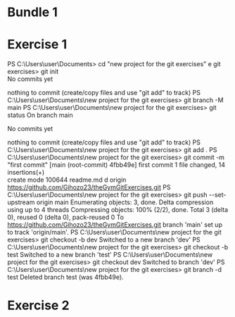 # Bundle 1
# Exercise 1
PS C:\Users\user\Documents> cd "new project for the git exercises"
                                             e git exercises> git init       
No commits yet

nothing to commit (create/copy files and use "git add" to track)
PS C:\Users\user\Documents\new project for the git exercises> git branch -M main
PS C:\Users\user\Documents\new project for the git exercises> git status
On branch main

No commits yet

nothing to commit (create/copy files and use "git add" to track)
PS C:\Users\user\Documents\new project for the git exercises> git add .
PS C:\Users\user\Documents\new project for the git exercises> git commit -m "first commit"
[main (root-commit) 4fbb49e] first commit
 1 file changed, 14 insertions(+)        
 create mode 100644 readme.md
d origin https://github.com/Gihozo23/theGymGitExercises.git
PS C:\Users\user\Documents\new project for the git exercises> git push --set-upstream origin main
Enumerating objects: 3, done.
Delta compression using up to 4 threads
Compressing objects: 100% (2/2), done.
Total 3 (delta 0), reused 0 (delta 0), pack-reused 0
To https://github.com/Gihozo23/theGymGitExercises.git
branch 'main' set up to track 'origin/main'.
PS C:\Users\user\Documents\new project for the git exercises> git checkout -b dev
Switched to a new branch 'dev'
PS C:\Users\user\Documents\new project for the git exercises> git checkout -b test
Switched to a new branch 'test'
PS C:\Users\user\Documents\new project for the git exercises> git checkout dev
Switched to branch 'dev'
PS C:\Users\user\Documents\new project for the git exercises> git branch -d test
Deleted branch test (was 4fbb49e).

# Exercise 2
